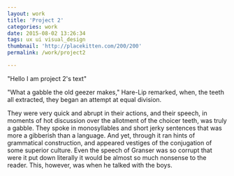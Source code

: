```yaml
---
layout: work
title: 'Project 2'
categories: work
date: 2015-08-02 13:26:34
tags: ux ui visual_design
thumbnail: 'http://placekitten.com/200/200'
permalink: /work/project2

---
```


<p>"Hello I am project 2's text"</p>

<p>"What a gabble the old geezer makes," Hare-Lip remarked, when, the teeth  all extracted, they began an attempt at equal division.</p>

<p>They were very quick and abrupt in their actions, and their speech, in  moments of hot discussion over the allotment of the choicer teeth, was  truly a gabble. They spoke in monosyllables and short jerky sentences  that was more a gibberish than a language. And yet, through it ran hints  of grammatical construction, and appeared vestiges of the conjugation  of some superior culture. Even the speech of Granser was so corrupt that  were it put down literally it would be almost so much nonsense to the  reader. This, however, was when he talked with the boys.</p>
